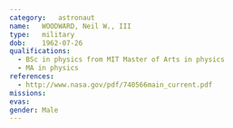 ```yaml
---
category:	astronaut
name:	WOODWARD, Neil W., III
type:	military
dob:	1962-07-26
qualifications:
  - BSc in physics from MIT Master of Arts in physics
  - MA in physics
references:
  - http://www.nasa.gov/pdf/740566main_current.pdf
missions:
evas:
gender:	Male
---
```

